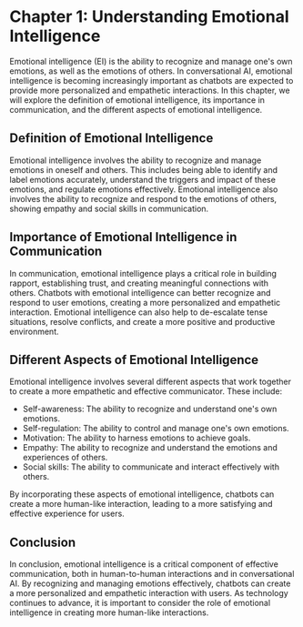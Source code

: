 Chapter 1: Understanding Emotional Intelligence
===============================================

Emotional intelligence (EI) is the ability to recognize and manage one's own emotions, as well as the emotions of others. In conversational AI, emotional intelligence is becoming increasingly important as chatbots are expected to provide more personalized and empathetic interactions. In this chapter, we will explore the definition of emotional intelligence, its importance in communication, and the different aspects of emotional intelligence.

Definition of Emotional Intelligence
------------------------------------

Emotional intelligence involves the ability to recognize and manage emotions in oneself and others. This includes being able to identify and label emotions accurately, understand the triggers and impact of these emotions, and regulate emotions effectively. Emotional intelligence also involves the ability to recognize and respond to the emotions of others, showing empathy and social skills in communication.

Importance of Emotional Intelligence in Communication
-----------------------------------------------------

In communication, emotional intelligence plays a critical role in building rapport, establishing trust, and creating meaningful connections with others. Chatbots with emotional intelligence can better recognize and respond to user emotions, creating a more personalized and empathetic interaction. Emotional intelligence can also help to de-escalate tense situations, resolve conflicts, and create a more positive and productive environment.

Different Aspects of Emotional Intelligence
-------------------------------------------

Emotional intelligence involves several different aspects that work together to create a more empathetic and effective communicator. These include:

* Self-awareness: The ability to recognize and understand one's own emotions.
* Self-regulation: The ability to control and manage one's own emotions.
* Motivation: The ability to harness emotions to achieve goals.
* Empathy: The ability to recognize and understand the emotions and experiences of others.
* Social skills: The ability to communicate and interact effectively with others.

By incorporating these aspects of emotional intelligence, chatbots can create a more human-like interaction, leading to a more satisfying and effective experience for users.

Conclusion
----------

In conclusion, emotional intelligence is a critical component of effective communication, both in human-to-human interactions and in conversational AI. By recognizing and managing emotions effectively, chatbots can create a more personalized and empathetic interaction with users. As technology continues to advance, it is important to consider the role of emotional intelligence in creating more human-like interactions.
